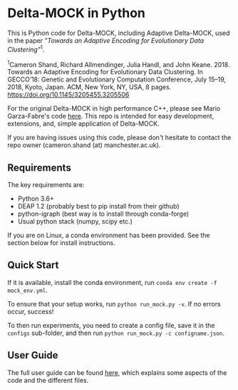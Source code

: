 # Delta-MOCK in Python
This is Python code for Delta-MOCK, including Adaptive Delta-MOCK, used in the paper *"Towards an Adaptive Encoding for Evolutionary Data Clustering"*<sup>1</sup>.

<sup>1</sup>Cameron Shand, Richard Allmendinger, Julia Handl, and John Keane. 2018. Towards an Adaptive Encoding for Evolutionary Data Clustering. In GECCO’18: Genetic and Evolutionary Computation Conference, July 15–19, 2018, Kyoto, Japan. ACM, New York, NY, USA, 8 pages. https://doi.org/10.1145/3205455.3205506

For the original Delta-MOCK in high performance C++, please see Mario Garza-Fabre's code [here](https://github.com/garzafabre/Delta-MOCK). This repo is intended for easy development, extensions, and, simple application of Delta-MOCK.

If you are having issues using this code, please don't hesitate to contact the repo owner (cameron.shand (at) manchester.ac.uk). 

## Requirements
The key requirements are:
* Python 3.6+ 
* DEAP 1.2 (probably best to pip install from their github)
* python-igraph (best way is to install through conda-forge)
* Usual python stack (numpy, scipy etc.)

If you are on Linux, a conda environment has been provided. See the section below for install instructions.

## Quick Start
If it is available, install the conda environment, run `conda env create -f mock_env.yml`.

To ensure that your setup works, run `python run_mock.py -v`. If no errors occur, success!

To then run experiments, you need to create a config file, save it in the `configs` sub-folder, and then run `python run_mock.py -c configname.json`.

## User Guide
The full user guide can be found [here](https://github.com/sea-shunned/PyMOCK/user_guide.md), which explains some aspects of the code and the different files.